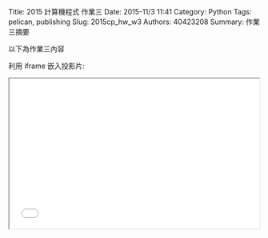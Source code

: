 Title: 2015 計算機程式 作業三
Date: 2015-11/3 11:41
Category: Python
Tags: pelican, publishing
Slug: 2015cp_hw_w3
Authors: 40423208
Summary: 作業三摘要

以下為作業三內容

利用 iframe 嵌入投影片:

<iframe src="40423208_cp_w3_p.html" width="500" height="300"></iframe>

